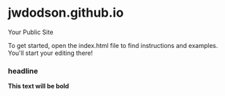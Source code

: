 jwdodson.github.io
=====================

Your Public Site

To get started, open the index.html file to find instructions and examples. You'll start your editing there!
### headline
**This text will be bold**
